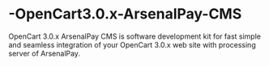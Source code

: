 # -OpenCart3.0.x-ArsenalPay-CMS
OpenCart 3.0.x ArsenalPay CMS is software development kit for fast simple and seamless integration of your OpenCart 3.0.x web site with processing server of ArsenalPay.
